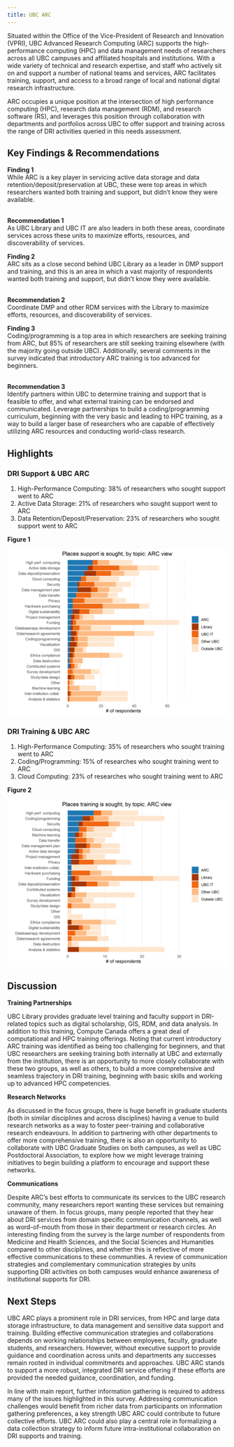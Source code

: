 ```yaml
---
title: UBC ARC
---
```


Situated within the Office of the Vice-President of Research and Innovation (VPRI), UBC Advanced Research Computing (ARC) supports the high-performance computing (HPC) and data management needs of researchers across all UBC campuses and affiliated hospitals and institutions.  With a wide variety of technical and research expertise, and staff who actively sit on and support a number of national teams and services, ARC facilitates training, support, and access to a broad range of local and national digital research infrastructure.

ARC occupies a unique position at the intersection of high performance computing (HPC), research data management (RDM), and research software (RS), and leverages this position through collaboration with departments and portfolios across UBC to offer support and training across the range of DRI activities queried in this needs assessment.      

## Key Findings & Recommendations

<div class="recommendation">
  <b>Finding 1</b> 
  <br>
While ARC is a key player in servicing active data storage and data retention/deposit/preservation at UBC, these were top areas in which researchers wanted both training and support, but didn’t know they were available.
 
 <br>
 <br>

 <b>Recommendation 1</b>
 <br>
As UBC Library and UBC IT are also leaders in both these areas, coordinate services across these units to maximize efforts, resources, and discoverability of services.
</div> 
 
<div class="recommendation">
  <b>Finding 2</b> 
  <br>
ARC sits as a close second behind UBC Library as a leader in DMP support and training, and this is an area in which a vast majority of respondents wanted both training and support, but didn’t know they were available.
 
 <br>
 <br>

  <b>Recommendation 2</b> 
  <br>
 Coordinate DMP and other RDM services with the Library to maximize efforts, resources, and discoverability of services.
</div>

<div class="recommendation">
  <b>Finding 3</b> 
  <br>
Coding/programming is a top area in which researchers are seeking training from ARC, but 85% of researchers are still seeking training elsewhere (with the majority going outside UBC).  Additionally, several comments in the survey indicated that introductory ARC training is too advanced for beginners.
 
 <br>
 <br>

 <b>Recommendation 3</b>
  <br>
Identify partners within UBC to determine training and support that is feasible to offer, and what external training can be endorsed and communicated.  Leverage partnerships to build a coding/programming curriculum, beginning with the very basic and leading to HPC training, as a way to build a larger base of researchers who are capable of effectively utilizing ARC resources and conducting world-class research.
</div>

## Highlights

### DRI Support & UBC ARC

1. High-Performance Computing: 38% of researchers who sought support went to ARC
2. Active Data Storage: 21% of researchers who sought support went to ARC
3. Data Retention/Deposit/Preservation: 23% of researchers who sought support went to ARC

**Figure 1**

<img class="graph" alt="Places support is sought" src="graphs/ARC_support_where.png">

### DRI Training & UBC ARC

1. High-Performance Computing: 35% of researchers who sought training went to ARC
2. Coding/Programming:  15% of researches who sought training went to ARC
3. Cloud Computing:  23% of researches who sought training went to ARC

**Figure 2**

<img class="graph" alt="Places training is sought" src="graphs/ARC_training_where.png">

## Discussion

**Training Partnerships**

UBC Library provides graduate level training and faculty support in DRI-related topics such as digital scholarship, GIS, RDM, and data analysis. In addition to this training, Compute Canada offers a great deal of computational and HPC training offerings. Noting that current introductory ARC training was identified as being too challenging for beginners, and that UBC researchers are seeking training both internally at UBC and externally from the institution, there is an opportunity to more closely collaborate with these two groups, as well as others, to build a more comprehensive and seamless trajectory in DRI training, beginning with basic skills and working up to advanced HPC competencies.   

**Research Networks**

As discussed in the focus groups, there is huge benefit in graduate students (both in similar disciplines and across disciplines) having a venue to build research networks as a way to foster peer-training and collaborative research endeavours.  In addition to partnering with other departments to offer more comprehensive training, there is also an opportunity to collaborate with UBC Graduate Studies on both campuses, as well as UBC Postdoctoral Association, to explore how we might leverage training initiatives to begin building a platform to encourage and support these networks. 

**Communications** 

Despite ARC’s best efforts to communicate its services to the UBC research community, many researchers report wanting these services but remaining unaware of them.  In focus groups, many people reported that they hear about DRI services from domain specific communication channels, as well as word-of-mouth from those in their department or research circles. An interesting finding from the survey is the large number of respondents from Medicine and Health Sciences, and the Social Sciences and Humanities compared to other disciplines, and whether this is reflective of more effective communications to these communities. A review of communication strategies and complementary communication strategies by units supporting DRI activities on both campuses would enhance awareness of institutional supports for DRI. 


## Next Steps

UBC ARC plays a prominent role in DRI services, from HPC and large data storage infrastructure, to data management and sensitive data support and training.  Building effective communication strategies and collaborations depends on working relationships between employees, faculty, graduate students, and researchers. However, without executive support to provide guidance and coordination across units and departments any successes remain rooted in individual commitments and approaches. UBC ARC stands to support a more robust, integrated DRI service offering if these efforts are provided the needed guidance, coordination, and funding.

In line with main report, further information gathering is required to address many of the issues highlighted in this survey. Addressing communication challenges would benefit from richer data from participants on information gathering preferences, a key strength UBC ARC could contribute to future collective efforts. UBC ARC could also play a central role in formalizing a data collection strategy to inform future intra-institutional collaboration on DRI supports and training.


